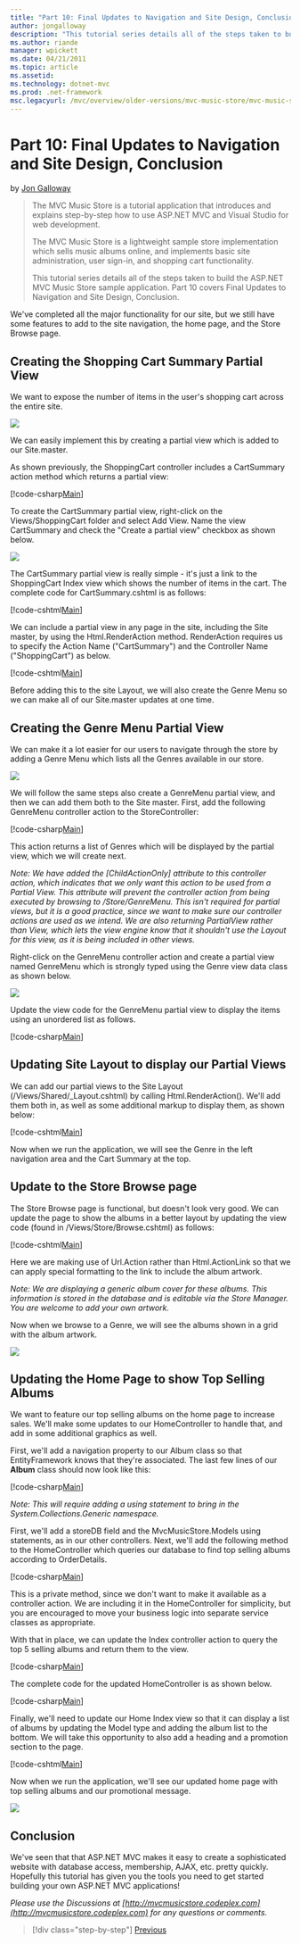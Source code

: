 ```yaml
---
title: "Part 10: Final Updates to Navigation and Site Design, Conclusion | Microsoft Docs"
author: jongalloway
description: "This tutorial series details all of the steps taken to build the ASP.NET MVC Music Store sample application. Part 10 covers Final Updates to Navigation and S..."
ms.author: riande
manager: wpickett
ms.date: 04/21/2011
ms.topic: article
ms.assetid: 
ms.technology: dotnet-mvc
ms.prod: .net-framework
msc.legacyurl: /mvc/overview/older-versions/mvc-music-store/mvc-music-store-part-10
---
```

Part 10: Final Updates to Navigation and Site Design, Conclusion
====================
by [Jon Galloway](https://github.com/jongalloway)

> The MVC Music Store is a tutorial application that introduces and explains step-by-step how to use ASP.NET MVC and Visual Studio for web development.  
>   
> The MVC Music Store is a lightweight sample store implementation which sells music albums online, and implements basic site administration, user sign-in, and shopping cart functionality.  
>   
> This tutorial series details all of the steps taken to build the ASP.NET MVC Music Store sample application. Part 10 covers Final Updates to Navigation and Site Design, Conclusion.


We've completed all the major functionality for our site, but we still have some features to add to the site navigation, the home page, and the Store Browse page.

## Creating the Shopping Cart Summary Partial View

We want to expose the number of items in the user's shopping cart across the entire site.

![](mvc-music-store-part-10/_static/image1.png)

We can easily implement this by creating a partial view which is added to our Site.master.

As shown previously, the ShoppingCart controller includes a CartSummary action method which returns a partial view:

[!code-csharp[Main](mvc-music-store-part-10/samples/sample1.cs)]

To create the CartSummary partial view, right-click on the Views/ShoppingCart folder and select Add View. Name the view CartSummary and check the "Create a partial view" checkbox as shown below.

![](mvc-music-store-part-10/_static/image2.png)

The CartSummary partial view is really simple - it's just a link to the ShoppingCart Index view which shows the number of items in the cart. The complete code for CartSummary.cshtml is as follows:

[!code-cshtml[Main](mvc-music-store-part-10/samples/sample2.cshtml)]

We can include a partial view in any page in the site, including the Site master, by using the Html.RenderAction method. RenderAction requires us to specify the Action Name ("CartSummary") and the Controller Name ("ShoppingCart") as below.

[!code-cshtml[Main](mvc-music-store-part-10/samples/sample3.cshtml)]

Before adding this to the site Layout, we will also create the Genre Menu so we can make all of our Site.master updates at one time.

## Creating the Genre Menu Partial View

We can make it a lot easier for our users to navigate through the store by adding a Genre Menu which lists all the Genres available in our store.

![](mvc-music-store-part-10/_static/image3.png)

We will follow the same steps also create a GenreMenu partial view, and then we can add them both to the Site master. First, add the following GenreMenu controller action to the StoreController:

[!code-csharp[Main](mvc-music-store-part-10/samples/sample4.cs)]

This action returns a list of Genres which will be displayed by the partial view, which we will create next.

*Note: We have added the [ChildActionOnly] attribute to this controller action, which indicates that we only want this action to be used from a Partial View. This attribute will prevent the controller action from being executed by browsing to /Store/GenreMenu. This isn't required for partial views, but it is a good practice, since we want to make sure our controller actions are used as we intend. We are also returning PartialView rather than View, which lets the view engine know that it shouldn't use the Layout for this view, as it is being included in other views.*

Right-click on the GenreMenu controller action and create a partial view named GenreMenu which is strongly typed using the Genre view data class as shown below.

![](mvc-music-store-part-10/_static/image4.png)

Update the view code for the GenreMenu partial view to display the items using an unordered list as follows.

[!code-csharp[Main](mvc-music-store-part-10/samples/sample5.cs)]

## Updating Site Layout to display our Partial Views

We can add our partial views to the Site Layout (/Views/Shared/\_Layout.cshtml) by calling Html.RenderAction(). We'll add them both in, as well as some additional markup to display them, as shown below:

[!code-cshtml[Main](mvc-music-store-part-10/samples/sample6.cshtml)]

Now when we run the application, we will see the Genre in the left navigation area and the Cart Summary at the top.

## Update to the Store Browse page

The Store Browse page is functional, but doesn't look very good. We can update the page to show the albums in a better layout by updating the view code (found in /Views/Store/Browse.cshtml) as follows:

[!code-cshtml[Main](mvc-music-store-part-10/samples/sample7.cshtml)]

Here we are making use of Url.Action rather than Html.ActionLink so that we can apply special formatting to the link to include the album artwork.

*Note: We are displaying a generic album cover for these albums. This information is stored in the database and is editable via the Store Manager. You are welcome to add your own artwork.*

Now when we browse to a Genre, we will see the albums shown in a grid with the album artwork.

![](mvc-music-store-part-10/_static/image5.png)

## Updating the Home Page to show Top Selling Albums

We want to feature our top selling albums on the home page to increase sales. We'll make some updates to our HomeController to handle that, and add in some additional graphics as well.

First, we'll add a navigation property to our Album class so that EntityFramework knows that they're associated. The last few lines of our **Album** class should now look like this:

[!code-csharp[Main](mvc-music-store-part-10/samples/sample8.cs)]

*Note: This will require adding a using statement to bring in the System.Collections.Generic namespace.*

First, we'll add a storeDB field and the MvcMusicStore.Models using statements, as in our other controllers. Next, we'll add the following method to the HomeController which queries our database to find top selling albums according to OrderDetails.

[!code-csharp[Main](mvc-music-store-part-10/samples/sample9.cs)]

This is a private method, since we don't want to make it available as a controller action. We are including it in the HomeController for simplicity, but you are encouraged to move your business logic into separate service classes as appropriate.

With that in place, we can update the Index controller action to query the top 5 selling albums and return them to the view.

[!code-csharp[Main](mvc-music-store-part-10/samples/sample10.cs)]

The complete code for the updated HomeController is as shown below.

[!code-csharp[Main](mvc-music-store-part-10/samples/sample11.cs)]

Finally, we'll need to update our Home Index view so that it can display a list of albums by updating the Model type and adding the album list to the bottom. We will take this opportunity to also add a heading and a promotion section to the page.

[!code-cshtml[Main](mvc-music-store-part-10/samples/sample12.cshtml)]

Now when we run the application, we'll see our updated home page with top selling albums and our promotional message.

![](mvc-music-store-part-10/_static/image1.jpg)

## Conclusion

We've seen that that ASP.NET MVC makes it easy to create a sophisticated website with database access, membership, AJAX, etc. pretty quickly. Hopefully this tutorial has given you the tools you need to get started building your own ASP.NET MVC applications!


*Please use the Discussions at [http://mvcmusicstore.codeplex.com](http://mvcmusicstore.codeplex.com) for any questions or comments.*

>[!div class="step-by-step"]
[Previous](mvc-music-store-part-9.md)